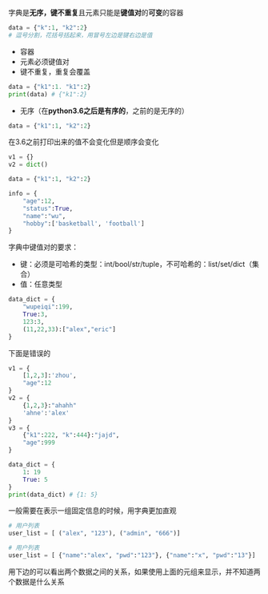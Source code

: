 字典是**无序，键不重复**且元素只能是**键值对**的**可变**的容器
```python
data = {"k":1, "k2":2}
# 逗号分割，花括号括起来，用冒号左边是键右边是值
```
- 容器
- 元素必须键值对
- 键不重复，重复会覆盖
```python
data = {"k1":1. "k1":2}
print(data) # {"k1":2}
```
- 无序（在**python3.6之后是有序的**，之前的是无序的）
```python
data = {"k1":1, "k2":2}
```
在3.6之前打印出来的值不会变化但是顺序会变化

```python
v1 = {}
v2 = dict()
```
```python
data = {"k1":1, "k2":2}
```
```python
info = {
	"age":12,
	"status":True,
	"name":"wu",
	"hobby":['basketball', 'football']
}
```
字典中键值对的要求：
- 键：必须是可哈希的类型：int/bool/str/tuple，不可哈希的：list/set/dict（集合）
- 值：任意类型
```python
data_dict = {
	"wupeiqi":199,
	True:3,
	123:3,
	(11,22,33):["alex","eric"]
}
```
下面是错误的
```python
v1 = {
	[1,2,3]:'zhou',
	"age":12
}
v2 = {
	{1,2,3}:"ahahh"
	'ahne':'alex'
}
v3 = {
	{"k1":222, "k":444}:"jajd",
	"age":999
}
```
```python
data_dict = {
	1: 19
	True: 5
}
print(data_dict) # {1: 5}
```

一般需要在表示一组固定信息的时候，用字典更加直观
```python
# 用户列表
user_list = [ ("alex", "123"), ("admin", "666")]
```
```python
# 用户列表
user_list = [ {"name":"alex", "pwd":"123"}, {"name":"x", "pwd":"13"}]
```
用下边的可以看出两个数据之间的关系，如果使用上面的元组来显示，并不知道两个数据是什么关系